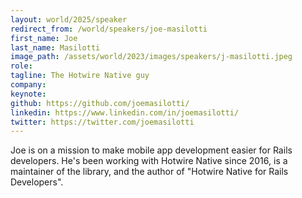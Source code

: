 ```yaml
---
layout: world/2025/speaker
redirect_from: /world/speakers/joe-masilotti
first_name: Joe
last_name: Masilotti
image_path: /assets/world/2023/images/speakers/j-masilotti.jpeg
role:
tagline: The Hotwire Native guy
company:
keynote:
github: https://github.com/joemasilotti/
linkedin: https://www.linkedin.com/in/joemasilotti/
twitter: https://twitter.com/joemasilotti
---
```

Joe is on a mission to make mobile app development easier for Rails developers. He's been working with Hotwire Native since 2016, is a maintainer of the library, and the author of "Hotwire Native for Rails Developers".
